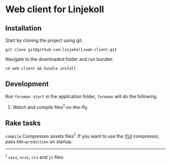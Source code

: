 # Web client for Linjekoll

## Installation

Start by cloning the project using git.

`git clone git@github.com:linjekoll/web-client.git`

Navigate to the downloaded folder and run bundler.

`cd web-client && bundle install`

## Development

Run `foreman start` in the application folder, `foreman` will do the following.

1. Watch and compile files<sup>1</sup> on-the-fly.

## Rake tasks

`compile` Compresses assets files<sup>1</sup>. 
If you want to use the [YUI](http://developer.yahoo.com/yui/compressor/) compressor, pass `ENV=production` on startup.

------------

<sup>1</sup> `sass`, `scss`, `css` and `js` files.
